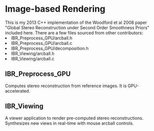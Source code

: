 <h1>Image-based Rendering</h1>
This is my 2013 C++ implementation of the Woodford et al 2008 paper "Global Stereo Reconstruction under Second Order Smoothness Priors" included here.  There are a few files sourced from other contributors:
<li>IBR_Preprocess_GPU/arcball.h</li>
<li>IBR_Preprocess_GPU/arcball.c</li>
<li>IBR_Preprocess_GPU/decomposition.h</li>
<li>IBR_Viewing/arcball.h</li>
<li>IBR_Viewing/arcball.c</li>

<h2>IBR_Preprocess_GPU</h2>
Computes stereo reconstruction from reference images.  It is GPU-accelerated.

<h2>IBR_Viewing</h2>
A viewer application to render pre-computed stereo reconstructions.  Synthesizes new views in real-time with mouse arcball controls.
